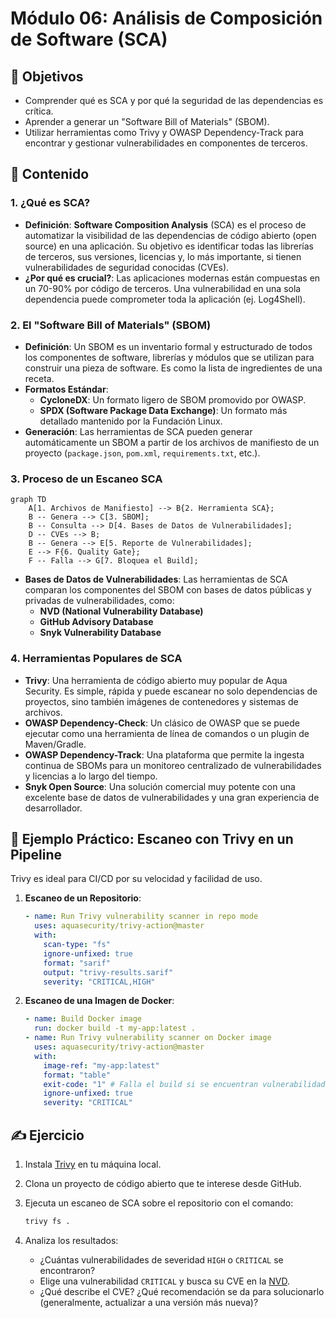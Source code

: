 # Módulo 06: Análisis de Composición de Software (SCA)

## 🎯 Objetivos

- Comprender qué es SCA y por qué la seguridad de las dependencias es crítica.
- Aprender a generar un "Software Bill of Materials" (SBOM).
- Utilizar herramientas como Trivy y OWASP Dependency-Track para encontrar y gestionar vulnerabilidades en componentes de terceros.

## 📜 Contenido

### 1. ¿Qué es SCA?

- **Definición**: **Software Composition Analysis** (SCA) es el proceso de automatizar la visibilidad de las dependencias de código abierto (open source) en una aplicación. Su objetivo es identificar todas las librerías de terceros, sus versiones, licencias y, lo más importante, si tienen vulnerabilidades de seguridad conocidas (CVEs).
- **¿Por qué es crucial?**: Las aplicaciones modernas están compuestas en un 70-90% por código de terceros. Una vulnerabilidad en una sola dependencia puede comprometer toda la aplicación (ej. Log4Shell).

### 2. El "Software Bill of Materials" (SBOM)

- **Definición**: Un SBOM es un inventario formal y estructurado de todos los componentes de software, librerías y módulos que se utilizan para construir una pieza de software. Es como la lista de ingredientes de una receta.
- **Formatos Estándar**:
  - **CycloneDX**: Un formato ligero de SBOM promovido por OWASP.
  - **SPDX (Software Package Data Exchange)**: Un formato más detallado mantenido por la Fundación Linux.
- **Generación**: Las herramientas de SCA pueden generar automáticamente un SBOM a partir de los archivos de manifiesto de un proyecto (`package.json`, `pom.xml`, `requirements.txt`, etc.).

### 3. Proceso de un Escaneo SCA

```mermaid
graph TD
    A[1. Archivos de Manifiesto] --> B{2. Herramienta SCA};
    B -- Genera --> C[3. SBOM];
    B -- Consulta --> D[4. Bases de Datos de Vulnerabilidades];
    D -- CVEs --> B;
    B -- Genera --> E[5. Reporte de Vulnerabilidades];
    E --> F{6. Quality Gate};
    F -- Falla --> G[7. Bloquea el Build];
```

- **Bases de Datos de Vulnerabilidades**: Las herramientas de SCA comparan los componentes del SBOM con bases de datos públicas y privadas de vulnerabilidades, como:
  - **NVD (National Vulnerability Database)**
  - **GitHub Advisory Database**
  - **Snyk Vulnerability Database**

### 4. Herramientas Populares de SCA

- **Trivy**: Una herramienta de código abierto muy popular de Aqua Security. Es simple, rápida y puede escanear no solo dependencias de proyectos, sino también imágenes de contenedores y sistemas de archivos.
- **OWASP Dependency-Check**: Un clásico de OWASP que se puede ejecutar como una herramienta de línea de comandos o un plugin de Maven/Gradle.
- **OWASP Dependency-Track**: Una plataforma que permite la ingesta continua de SBOMs para un monitoreo centralizado de vulnerabilidades y licencias a lo largo del tiempo.
- **Snyk Open Source**: Una solución comercial muy potente con una excelente base de datos de vulnerabilidades y una gran experiencia de desarrollador.

## 🏢 Ejemplo Práctico: Escaneo con Trivy en un Pipeline

Trivy es ideal para CI/CD por su velocidad y facilidad de uso.

1. **Escaneo de un Repositorio**:

   ```yaml
   - name: Run Trivy vulnerability scanner in repo mode
     uses: aquasecurity/trivy-action@master
     with:
       scan-type: "fs"
       ignore-unfixed: true
       format: "sarif"
       output: "trivy-results.sarif"
       severity: "CRITICAL,HIGH"
   ```

2. **Escaneo de una Imagen de Docker**:

   ```yaml
   - name: Build Docker image
     run: docker build -t my-app:latest .
   - name: Run Trivy vulnerability scanner on Docker image
     uses: aquasecurity/trivy-action@master
     with:
       image-ref: "my-app:latest"
       format: "table"
       exit-code: "1" # Falla el build si se encuentran vulnerabilidades
       ignore-unfixed: true
       severity: "CRITICAL"
   ```

## ✍️ Ejercicio

1. Instala [Trivy](https://github.com/aquasecurity/trivy) en tu máquina local.
2. Clona un proyecto de código abierto que te interese desde GitHub.
3. Ejecuta un escaneo de SCA sobre el repositorio con el comando:

   ```bash
   trivy fs .
   ```

4. Analiza los resultados:
   - ¿Cuántas vulnerabilidades de severidad `HIGH` o `CRITICAL` se encontraron?
   - Elige una vulnerabilidad `CRITICAL` y busca su CVE en la [NVD](https://nvd.nist.gov/vuln/search).
   - ¿Qué describe el CVE? ¿Qué recomendación se da para solucionarlo (generalmente, actualizar a una versión más nueva)?
